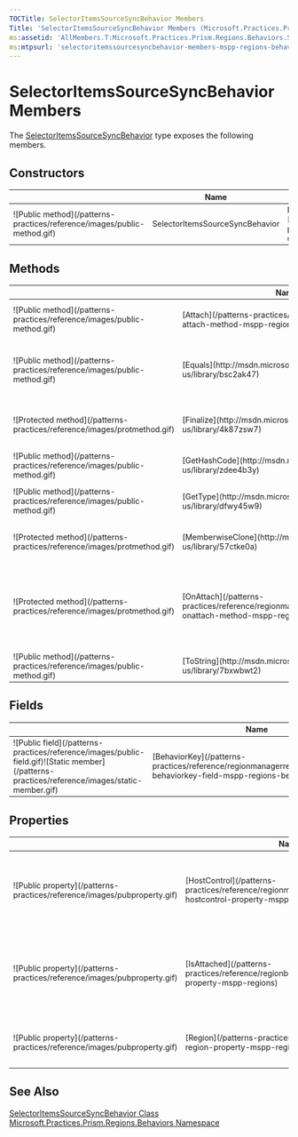 ```yaml
---
TOCTitle: SelectorItemsSourceSyncBehavior Members
Title: 'SelectorItemsSourceSyncBehavior Members (Microsoft.Practices.Prism.Regions.Behaviors)'
ms:assetid: 'AllMembers.T:Microsoft.Practices.Prism.Regions.Behaviors.SelectorItemsSourceSyncBehavior'
ms:mtpsurl: 'selectoritemssourcesyncbehavior-members-mspp-regions-behaviors.md'
---
```


# SelectorItemsSourceSyncBehavior Members

The [SelectorItemsSourceSyncBehavior](/patterns-practices/reference/selectoritemssourcesyncbehavior-class-mspp-regions-behaviors) type exposes the following members.

## Constructors

<table>

<thead>
<tr class="header">
<th> </th>
<th>Name</th>
<th>Description</th>
</tr>
</thead>
<tbody>
<tr class="odd">
<td>![Public method](/patterns-practices/reference/images/public-method.gif)</td>
<td>SelectorItemsSourceSyncBehavior</td>
<td><div class="summary">
Initializes a new instance of the [SelectorItemsSourceSyncBehavior](/patterns-practices/reference/selectoritemssourcesyncbehavior-class-mspp-regions-behaviors) class
</div></td>
</tr>
</tbody>
</table>

## Methods

<table>

<thead>
<tr class="header">
<th> </th>
<th>Name</th>
<th>Description</th>
</tr>
</thead>
<tbody>
<tr class="odd">
<td>![Public method](/patterns-practices/reference/images/public-method.gif)</td>
<td>[Attach](/patterns-practices/reference/regionbehavior-attach-method-mspp-regions)</td>
<td><div class="summary">
Attaches the behavior to the region.
</div>
(Inherited from [RegionBehavior](/patterns-practices/reference/regionbehavior-class-mspp-regions).)</td>
</tr>
<tr class="even">
<td>![Public method](/patterns-practices/reference/images/public-method.gif)</td>
<td>[Equals](http://msdn.microsoft.com/en-us/library/bsc2ak47)</td>
<td><div class="summary">
Determines whether the specified [Object](http://msdn.microsoft.com/en-us/library/e5kfa45b) is equal to the current [Object](http://msdn.microsoft.com/en-us/library/e5kfa45b).
</div>
(Inherited from [Object](http://msdn.microsoft.com/en-us/library/e5kfa45b).)</td>
</tr>
<tr class="odd">
<td>![Protected method](/patterns-practices/reference/images/protmethod.gif)</td>
<td>[Finalize](http://msdn.microsoft.com/en-us/library/4k87zsw7)</td>
<td><div class="summary">
Allows an object to try to free resources and perform other cleanup operations before it is reclaimed by garbage collection.
</div>
(Inherited from [Object](http://msdn.microsoft.com/en-us/library/e5kfa45b).)</td>
</tr>
<tr class="even">
<td>![Public method](/patterns-practices/reference/images/public-method.gif)</td>
<td>[GetHashCode](http://msdn.microsoft.com/en-us/library/zdee4b3y)</td>
<td><div class="summary">
Serves as a hash function for a particular type.
</div>
(Inherited from [Object](http://msdn.microsoft.com/en-us/library/e5kfa45b).)</td>
</tr>
<tr class="odd">
<td>![Public method](/patterns-practices/reference/images/public-method.gif)</td>
<td>[GetType](http://msdn.microsoft.com/en-us/library/dfwy45w9)</td>
<td><div class="summary">
Gets the [Type](http://msdn.microsoft.com/en-us/library/42892f65) of the current instance.
</div>
(Inherited from [Object](http://msdn.microsoft.com/en-us/library/e5kfa45b).)</td>
</tr>
<tr class="even">
<td>![Protected method](/patterns-practices/reference/images/protmethod.gif)</td>
<td>[MemberwiseClone](http://msdn.microsoft.com/en-us/library/57ctke0a)</td>
<td><div class="summary">
Creates a shallow copy of the current [Object](http://msdn.microsoft.com/en-us/library/e5kfa45b).
</div>
(Inherited from [Object](http://msdn.microsoft.com/en-us/library/e5kfa45b).)</td>
</tr>
<tr class="odd">
<td>![Protected method](/patterns-practices/reference/images/protmethod.gif)</td>
<td>[OnAttach](/patterns-practices/reference/regionmanagerregistrationbehavior-onattach-method-mspp-regions-behaviors)</td>
<td><div class="summary">
Starts to monitor the [IRegion](/patterns-practices/reference/iregion-interface-mspp-regions) to keep it in synch with the items of the [HostControl](/patterns-practices/reference/regionmanagerregistrationbehavior-hostcontrol-property-mspp-regions-behaviors).
</div>
(Overrides [RegionBehavior.OnAttach()](/patterns-practices/reference/regionbehavior-onattach-method-mspp-regions).)</td>
</tr>
<tr class="even">
<td>![Public method](/patterns-practices/reference/images/public-method.gif)</td>
<td>[ToString](http://msdn.microsoft.com/en-us/library/7bxwbwt2)</td>
<td><div class="summary">
Returns a string that represents the current object.
</div>
(Inherited from [Object](http://msdn.microsoft.com/en-us/library/e5kfa45b).)</td>
</tr>
</tbody>
</table>

## Fields

<table>

<thead>
<tr class="header">
<th> </th>
<th>Name</th>
<th>Description</th>
</tr>
</thead>
<tbody>
<tr class="odd">
<td>![Public field](/patterns-practices/reference/images/public-field.gif)![Static member](/patterns-practices/reference/images/static-member.gif)</td>
<td>[BehaviorKey](/patterns-practices/reference/regionmanagerregistrationbehavior-behaviorkey-field-mspp-regions-behaviors)</td>
<td><div class="summary">
Name that identifies the SelectorItemsSourceSyncBehavior behavior in a collection of RegionsBehaviors.
</div></td>
</tr>
</tbody>
</table>

## Properties

<table>

<thead>
<tr class="header">
<th> </th>
<th>Name</th>
<th>Description</th>
</tr>
</thead>
<tbody>
<tr class="odd">
<td>![Public property](/patterns-practices/reference/images/pubproperty.gif)</td>
<td>[HostControl](/patterns-practices/reference/regionmanagerregistrationbehavior-hostcontrol-property-mspp-regions-behaviors)</td>
<td><div class="summary">
Gets or sets the [DependencyObject](http://msdn.microsoft.com/en-us/library/ms589309) that the [IRegion](/patterns-practices/reference/iregion-interface-mspp-regions) is attached to.
</div></td>
</tr>
<tr class="even">
<td>![Public property](/patterns-practices/reference/images/pubproperty.gif)</td>
<td>[IsAttached](/patterns-practices/reference/regionbehavior-isattached-property-mspp-regions)</td>
<td><div class="summary">
Returns **Truetrue** (**True** in Visual Basic) if the behavior is attached to a region, **Falsefalse** (**False** in Visual Basic) otherwise.
</div>
(Inherited from [RegionBehavior](/patterns-practices/reference/regionbehavior-class-mspp-regions).)</td>
</tr>
<tr class="odd">
<td>![Public property](/patterns-practices/reference/images/pubproperty.gif)</td>
<td>[Region](/patterns-practices/reference/regionbehavior-region-property-mspp-regions)</td>
<td><div class="summary">
Behavior's attached region.
</div>
(Inherited from [RegionBehavior](/patterns-practices/reference/regionbehavior-class-mspp-regions).)</td>
</tr>
</tbody>
</table>

## See Also

[SelectorItemsSourceSyncBehavior Class](/patterns-practices/reference/selectoritemssourcesyncbehavior-class-mspp-regions-behaviors)  
[Microsoft.Practices.Prism.Regions.Behaviors Namespace](/patterns-practices/reference/mspp-regions-behaviors-namespace)  